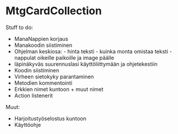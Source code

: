 # MtgCardCollection

Stuff to do:

- ManaNappien korjaus
- Manakoodin siistiminen
- Ohjelman keskiosa:
       - hinta teksti 
      - kuinka monta omistaa teksti
      -nappulat oikeille paikoille ja image päälle
 - läpinäkyväs suurennuslasi käyttöliittymään ja ohjetekestiin
 - Koodin siistiminen
 - Virheen sietokyky parantaminen
 - Metodien kommentointi
 - Erkkien nimet kuntoon + muut nimet
 - Action listenerit
 
 Muut:

- Harjoitustyöselostus kuntoon
- Käyttöohje
